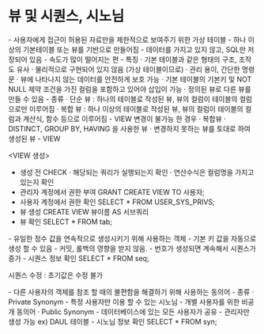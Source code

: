 # 뷰 및 시퀀스, 시노님

<VIEW> 
 - 사용자에게 접근이 허용된 자료만을 제한적으로 보여주기 위한 가상 테이블 
 - 하나 이상의 기본테이블 또는 뷰를 기반으로 만들어짐 
 - 데이터를 가지고 있지 않고, SQL만 저장되어 있음 
 - 속도가 많이 떨어지는 편
 - 특징
   · 기본 테이블과 같은 형태의 구조, 조작도 유사 
   · 물리적으로 구현되어 있지 않음 (가상 테이블이므로)
   · 관리 용이, 간단한 명령문 
   · 뷰에 나타나지 않는 데이터를 안전하게 보호 가능 
   · 기본 테이블의 기본키 및 NOT NULL 제약 조건을 가진 컬럼을 포함하고 있어야 삽입이 가능
   · 정의된 뷰로 다른 뷰를 만들 수 있음
 - 종류   
   · 단순 뷰 : 하나의 테이블로 작성된 뷰, 뷰의 컬럼이 테이블의 컬럼으로만 이루어짐 
   · 복합 뷰 : 하나 이상의 테이블로 작성된 뷰, 뷰의 컬럼이 테이블의 컬럼과 계산식, 함수 등으로 이루어짐
 - VIEW 변경이 불가능 한 경우 
   · 복합뷰 
   · DISTINCT, GROUP BY, HAVING 을 사용한 뷰   
   · 변경하지 못하는 뷰를 토대로 하여 생성된 뷰 
 - VIEW   
   
 <VIEW 생성>
 - 생성 전 CHECK 
   · 해당되는 쿼리가 실행되는지 확인
   · 연산수식은 컬럼명을 가지고 있는지 확인
 - 관리자 계정에서 권한 부여 
	GRANT CREATE VIEW TO 사용자;
 - 사용자 계정에서 권한 확인 
	SELECT * FROM USER_SYS_PRIVS;
 - 뷰 생성
    CREATE VIEW 뷰이름 AS 서브쿼리 
 - 뷰 확인
	SELECT * FROM tab; 
	
	
	
<Sequence>
 - 유일한 정수 값을 연속적으로 생성시키기 위해 사용하는 객체 
 - 기본 키 값을 자동으로 생성 할 수 있음
 - 커밋, 롤백의 영향을 받지 않음. 
 - 번호가 생성되면 계속해서 시퀀스가 증가 
 - 시퀀스 정보 확인
		SELECT * FROM seq;
		
		
 
시퀀스 수정 : 초기값은 수정 불가  


<Synonym>
 - 다른 사용자의 객체를 참조 할 때의 불편함을 해결하기 위해 사용하는 동의어
 - 종류
   · Private Synonym
     - 특정 사용자만 이용 할 수 있는 시노님
	 - 개별 사용자를 위한 비공개 동의어 
   · Public Synonym 
     - 데이터베이스에 있는 모든 사용자가 공유 
	 - 관리자만 생성 가능 
	   ex) DAUL 테이블 
 - 시노님 정보 확인
	SELECT * FROM syn;
	
		
